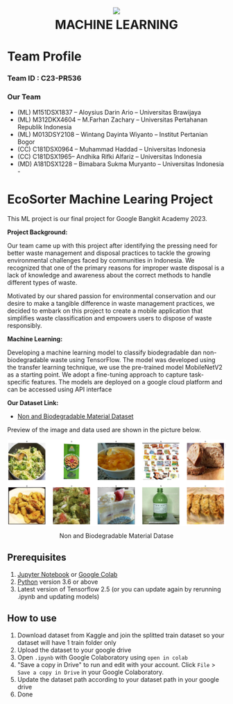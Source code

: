 <h1 align="center">
  <img src="https://cdn.discordapp.com/attachments/1094915099732488297/1119244757605023777/image.png">
<br>
MACHINE LEARNING 
</h1>


# Team Profile

### Team ID : C23-PR536

### Our Team

* (ML) M151DSX1837 – Aloysius Darin Ario – Universitas Brawijaya 
* (ML) M312DKX4604 – M.Farhan Zachary – Universitas Pertahanan Republik Indonesia 
* (ML) M013DSY2108 – Wintang Dayinta Wiyanto – Institut Pertanian Bogor 
* (CC) C181DSX0964 – Muhammad Haddad – Universitas Indonesia 
* (CC) C181DSX1965– Andhika Rifki Alfariz – Universitas Indonesia
* (MD) A181DSX1228 – Bimabara Sukma Muryanto – Universitas  Indonesia -





# EcoSorter Machine Learing Project
This ML project is our final project for Google Bangkit Academy 2023.

**Project Background:**

Our team came up with this project after identifying the pressing need for better waste management and disposal practices to tackle the growing environmental challenges faced by communities in Indonesia. We recognized that one of the primary reasons for improper waste disposal is a lack of knowledge and awareness about the correct methods to handle different types of waste.

Motivated by our shared passion for environmental conservation and our desire to make a tangible difference in waste management practices, we decided to embark on this project to create a mobile application that simplifies waste classification and empowers users to dispose of waste responsibly.

**Machine Learning:** 


Developing a machine learning model to classify biodegradable dan non-biodegradable waste using TensorFlow. The model was developed using the transfer learning technique, we use the pre-trained model MobileNetV2 as a starting point. We adopt a fine-tuning approach to capture task-specific features. The models are deployed on a google cloud platform and can be accessed using API interface 


**Our Dataset Link:**

* [Non and Biodegradable Material Dataset](https://www.kaggle.com/datasets/rayhanzamzamy/non-and-biodegradable-waste-dataset)

Preview of the image and data used are shown in the picture below.

<img align="center" src="images\dataSetPreview.png"></img>

<p align="center">Non and Biodegradable Material Datase</p>






## Prerequisites
1. [Jupyter Notebook](https://test-jupyter.readthedocs.io/en/latest/install.html) or [Google Colab](https://colab.research.google.com/)
2. [Python](https://www.python.org/downloads/) version 3.6 or above
3. Latest version of Tensorflow 2.5 (or you can update again by rerunning .ipynb and updating models)

## How to use
1. Download dataset from Kaggle and join the splitted train dataset so your dataset will have 1 train folder only
2. Upload the dataset to your google drive
3. Open `.ipynb` with Google Colaboratory using `open in colab`
4. "Save a copy in Drive" to run and edit with your account. Click `File` > `Save a copy in Drive` in your Google Colaboratory.
5. Update the dataset path according to your dataset path in your google drive
6. Done
